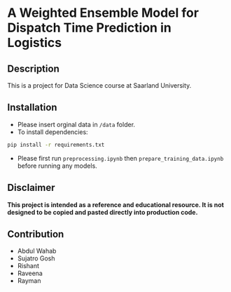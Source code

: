 # A Weighted Ensemble Model for Dispatch Time Prediction in Logistics

## Description
This is a project for Data Science course at Saarland University.

## Installation
- Please insert orginal data in `/data` folder.
- To install dependencies:
```bash
pip install -r requirements.txt
```
- Please first run `preprocessing.ipynb` then `prepare_training_data.ipynb` before running any models.

## Disclaimer
**This project is intended as a reference and educational resource. It is not designed to be copied and pasted directly into production code.**

## Contribution
- Abdul Wahab
- Sujatro Gosh
- Rishant
- Raveena
- Rayman
